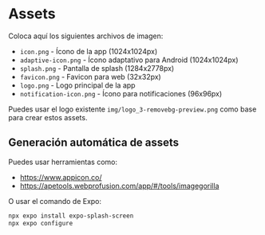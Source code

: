 # Assets

Coloca aquí los siguientes archivos de imagen:

- `icon.png` - Ícono de la app (1024x1024px)
- `adaptive-icon.png` - Ícono adaptativo para Android (1024x1024px)
- `splash.png` - Pantalla de splash (1284x2778px)
- `favicon.png` - Favicon para web (32x32px)
- `logo.png` - Logo principal de la app
- `notification-icon.png` - Ícono para notificaciones (96x96px)

Puedes usar el logo existente `img/logo_3-removebg-preview.png` como base para crear estos assets.

## Generación automática de assets

Puedes usar herramientas como:
- https://www.appicon.co/
- https://apetools.webprofusion.com/app/#/tools/imagegorilla

O usar el comando de Expo:
```bash
npx expo install expo-splash-screen
npx expo configure
```